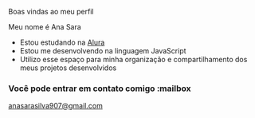  Boas vindas ao meu perfil 

Meu nome é Ana Sara 

- Estou estudando na [Alura](https://www.alura.com.br)
- Estou me desenvolvendo na linguagem JavaScript
- Utilizo esse espaço para minha organização e compartilhamento dos meus projetos desenvolvidos

### Você pode entrar em contato comigo :mailbox

anasarasilva907@gmail.com




[](https://media1.tenor.com/m/opEBWw0uddoAAAAC/umm.gif)
